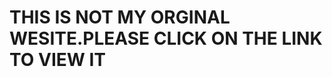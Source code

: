 <HTML>
    <BODY>
<H1>THIS IS NOT MY ORGINAL WESITE.PLEASE CLICK ON THE LINK TO 
  VIEW IT</H1>
   <a href="My profile.html"></a>     
</body>
</html>
